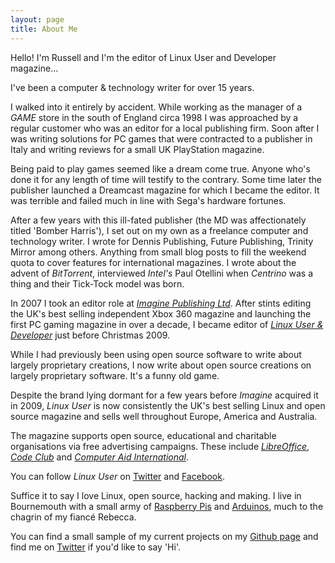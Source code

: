 ```yaml
---
layout: page
title: About Me
---
```


<p class="message">
  Hello! I'm Russell and I'm the editor of Linux User and Developer magazine...
</p>

I've been a computer & technology writer for over 15 years. 

I walked into it entirely by accident. While working as the manager of a *GAME* store in the south of England circa 1998 I was approached by a regular customer who was an editor for a local publishing firm. Soon after I was writing solutions for PC games that were contracted to a publisher in Italy and writing reviews for a small UK PlayStation magazine.

Being paid to play games seemed like a dream come true. Anyone who's done it for any length of time will testify to the contrary. Some time later the publisher launched a Dreamcast magazine for which I became the editor. It was terrible and failed much in line with Sega's hardware fortunes. 

After a few years with this ill-fated publisher (the MD was affectionately titled 'Bomber Harris'), I set out on my own as a freelance computer and technology writer. I wrote for Dennis Publishing, Future Publishing, Trinity Mirror among others. Anything from small blog posts to fill the weekend quota to cover features for international magazines. I wrote about the advent of *BitTorrent*, interviewed *Intel's* Paul Otellini when *Centrino* was a thing and their Tick-Tock model was born. 

In 2007 I took an editor role at [*Imagine Publishing Ltd*](http://www.imaginepublishing.co.uk). After stints editing the UK's best selling independent Xbox 360 magazine and launching the first PC gaming magazine in over a decade, I became editor of [*Linux User & Developer*](http://www.linuxuser.co.uk) just before Christmas 2009.

While I had previously been using open source software to write about largely proprietary creations, I now write about open source creations on largely proprietary software. It's a funny old game.

Despite the brand lying dormant for a few years before *Imagine* acquired it in 2009, *Linux User* is now consistently the UK's best selling Linux and open source magazine and sells well throughout Europe, America and Australia. 

The magazine supports open source, educational and charitable organisations via free advertising campaigns. These include [*LibreOffice*](http://libreoffice.org), [*Code Club*](www.codeclub.org.uk) and [*Computer Aid International*](http://www.computeraid.org).

You can follow *Linux User* on [Twitter](https://twitter.com/linuxusermag) and [Facebook](http://www.facebook.com/LinuxUserUK).

Suffice it to say I love Linux, open source, hacking and making. I live in Bournemouth with a small army of [Raspberry Pis](http://www.raspberrypi.org) and [Arduinos](http://www.arduino.cc), much to the chagrin of my fiancé Rebecca.

You can find a small sample of my current projects on my [Github page](http://github.com/russb78) and find me on [Twitter](http://twitter.com/another_russell) if you'd like to say 'Hi'.